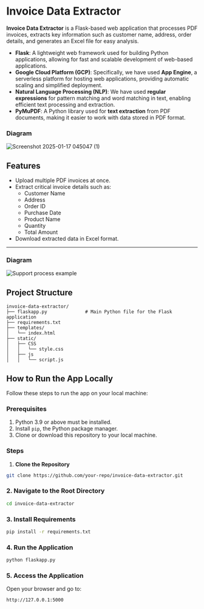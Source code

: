 # Invoice Data Extractor

**Invoice Data Extractor** is a Flask-based web application that processes PDF invoices, extracts key information such as customer name, address, order details, and generates an Excel file for easy analysis.  

- **Flask**: A lightweight web framework used for building Python applications, allowing for fast and scalable development of web-based applications.
- **Google Cloud Platform (GCP)**: Specifically, we have used **App Engine**, a serverless platform for hosting web applications, providing automatic scaling and simplified deployment.
- **Natural Language Processing (NLP)**: We have used **regular expressions** for pattern matching and word matching in text, enabling efficient text processing and extraction.
- **PyMuPDF**: A Python library used for **text extraction** from PDF documents, making it easier to work with data stored in PDF format.

### Diagram

![Screenshot 2025-01-17 045047 (1)](https://github.com/user-attachments/assets/69f6f4dd-4149-4dac-a141-80bdd89e3625)

## Features  
- Upload multiple PDF invoices at once.  
- Extract critical invoice details such as:  
  - Customer Name  
  - Address  
  - Order ID  
  - Purchase Date  
  - Product Name  
  - Quantity  
  - Total Amount  
- Download extracted data in Excel format.  

---

### Diagram

![Support process example](https://github.com/user-attachments/assets/9c40f8f6-3cd8-4846-bd6c-56fdc53ee70e)

## Project Structure

```
invoice-data-extractor/
├── flaskapp.py              # Main Python file for the Flask application
├── requirements.txt         
├── templates/               
│   └── index.html           
├── static/                  
│   ├── CSS                  
│   │   └── style.css       
│   ├── js                   
│   │   └── script.js       
```

## How to Run the App Locally  
Follow these steps to run the app on your local machine:  

### Prerequisites  
1. Python 3.9 or above must be installed.  
2. Install `pip`, the Python package manager.  
3. Clone or download this repository to your local machine.  

### Steps 

1. **Clone the Repository**  
 ```bash
 git clone https://github.com/your-repo/invoice-data-extractor.git
```

### 2. Navigate to the Root Directory  
```bash
cd invoice-data-extractor
```

### 3. Install Requirements  
```bash
pip install -r requirements.txt
```

### 4. Run the Application 
```bash
python flaskapp.py
```

### 5. Access the Application
Open your browser and go to:  
```bash
http://127.0.0.1:5000

